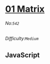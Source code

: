 # [01 Matrix](https://leetcode.com/problems/01-matrix/#/description)
###### No:`542`
###### Difficulty:`Medium`
## JavaScript


```js
```
